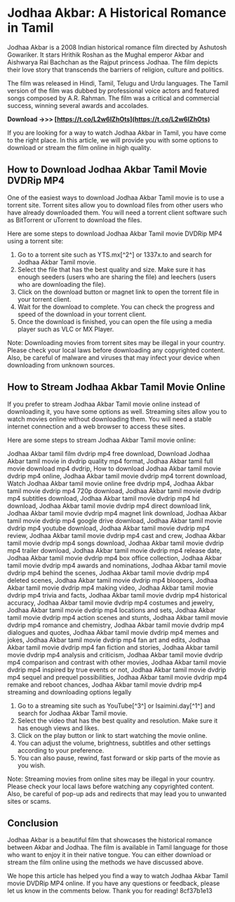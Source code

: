 # Jodhaa Akbar: A Historical Romance in Tamil
 
Jodhaa Akbar is a 2008 Indian historical romance film directed by Ashutosh Gowariker. It stars Hrithik Roshan as the Mughal emperor Akbar and Aishwarya Rai Bachchan as the Rajput princess Jodhaa. The film depicts their love story that transcends the barriers of religion, culture and politics.
 
The film was released in Hindi, Tamil, Telugu and Urdu languages. The Tamil version of the film was dubbed by professional voice actors and featured songs composed by A.R. Rahman. The film was a critical and commercial success, winning several awards and accolades.
 
**Download ->>> [https://t.co/L2w6IZhOts](https://t.co/L2w6IZhOts)**


 
If you are looking for a way to watch Jodhaa Akbar in Tamil, you have come to the right place. In this article, we will provide you with some options to download or stream the film online in high quality.
 
## How to Download Jodhaa Akbar Tamil Movie DVDRip MP4
 
One of the easiest ways to download Jodhaa Akbar Tamil movie is to use a torrent site. Torrent sites allow you to download files from other users who have already downloaded them. You will need a torrent client software such as BitTorrent or uTorrent to download the files.
 
Here are some steps to download Jodhaa Akbar Tamil movie DVDRip MP4 using a torrent site:
 
1. Go to a torrent site such as YTS.mx[^2^] or 1337x.to and search for Jodhaa Akbar Tamil movie.
2. Select the file that has the best quality and size. Make sure it has enough seeders (users who are sharing the file) and leechers (users who are downloading the file).
3. Click on the download button or magnet link to open the torrent file in your torrent client.
4. Wait for the download to complete. You can check the progress and speed of the download in your torrent client.
5. Once the download is finished, you can open the file using a media player such as VLC or MX Player.

Note: Downloading movies from torrent sites may be illegal in your country. Please check your local laws before downloading any copyrighted content. Also, be careful of malware and viruses that may infect your device when downloading from unknown sources.
 
## How to Stream Jodhaa Akbar Tamil Movie Online
 
If you prefer to stream Jodhaa Akbar Tamil movie online instead of downloading it, you have some options as well. Streaming sites allow you to watch movies online without downloading them. You will need a stable internet connection and a web browser to access these sites.
 
Here are some steps to stream Jodhaa Akbar Tamil movie online:
 
Jodhaa Akbar tamil film dvdrip mp4 free download,  Download Jodhaa Akbar tamil movie in dvdrip quality mp4 format,  Jodhaa Akbar tamil full movie download mp4 dvdrip,  How to download Jodhaa Akbar tamil movie dvdrip mp4 online,  Jodhaa Akbar tamil movie dvdrip mp4 torrent download,  Watch Jodhaa Akbar tamil movie online free dvdrip mp4,  Jodhaa Akbar tamil movie dvdrip mp4 720p download,  Jodhaa Akbar tamil movie dvdrip mp4 subtitles download,  Jodhaa Akbar tamil movie dvdrip mp4 hd download,  Jodhaa Akbar tamil movie dvdrip mp4 direct download link,  Jodhaa Akbar tamil movie dvdrip mp4 magnet link download,  Jodhaa Akbar tamil movie dvdrip mp4 google drive download,  Jodhaa Akbar tamil movie dvdrip mp4 youtube download,  Jodhaa Akbar tamil movie dvdrip mp4 review,  Jodhaa Akbar tamil movie dvdrip mp4 cast and crew,  Jodhaa Akbar tamil movie dvdrip mp4 songs download,  Jodhaa Akbar tamil movie dvdrip mp4 trailer download,  Jodhaa Akbar tamil movie dvdrip mp4 release date,  Jodhaa Akbar tamil movie dvdrip mp4 box office collection,  Jodhaa Akbar tamil movie dvdrip mp4 awards and nominations,  Jodhaa Akbar tamil movie dvdrip mp4 behind the scenes,  Jodhaa Akbar tamil movie dvdrip mp4 deleted scenes,  Jodhaa Akbar tamil movie dvdrip mp4 bloopers,  Jodhaa Akbar tamil movie dvdrip mp4 making video,  Jodhaa Akbar tamil movie dvdrip mp4 trivia and facts,  Jodhaa Akbar tamil movie dvdrip mp4 historical accuracy,  Jodhaa Akbar tamil movie dvdrip mp4 costumes and jewelry,  Jodhaa Akbar tamil movie dvdrip mp4 locations and sets,  Jodhaa Akbar tamil movie dvdrip mp4 action scenes and stunts,  Jodhaa Akbar tamil movie dvdrip mp4 romance and chemistry,  Jodhaa Akbar tamil movie dvdrip mp4 dialogues and quotes,  Jodhaa Akbar tamil movie dvdrip mp4 memes and jokes,  Jodhaa Akbar tamil movie dvdrip mp4 fan art and edits,  Jodhaa Akbar tamil movie dvdrip mp4 fan fiction and stories,  Jodhaa Akbar tamil movie dvdrip mp4 analysis and criticism,  Jodhaa Akbar tamil movie dvdrip mp4 comparison and contrast with other movies,  Jodhaa Akbar tamil movie dvdrip mp4 inspired by true events or not,  Jodhaa Akbar tamil movie dvdrip mp4 sequel and prequel possibilities,  Jodhaa Akbar tamil movie dvdrip mp4 remake and reboot chances,  Jodhaa Akbar tamil movie dvdrip mp4 streaming and downloading options legally

1. Go to a streaming site such as YouTube[^3^] or Isaimini.day[^1^] and search for Jodhaa Akbar Tamil movie.
2. Select the video that has the best quality and resolution. Make sure it has enough views and likes.
3. Click on the play button or link to start watching the movie online.
4. You can adjust the volume, brightness, subtitles and other settings according to your preference.
5. You can also pause, rewind, fast forward or skip parts of the movie as you wish.

Note: Streaming movies from online sites may be illegal in your country. Please check your local laws before watching any copyrighted content. Also, be careful of pop-up ads and redirects that may lead you to unwanted sites or scams.
 
## Conclusion
 
Jodhaa Akbar is a beautiful film that showcases the historical romance between Akbar and Jodhaa. The film is available in Tamil language for those who want to enjoy it in their native tongue. You can either download or stream the film online using the methods we have discussed above.
 
We hope this article has helped you find a way to watch Jodhaa Akbar Tamil movie DVDRip MP4 online. If you have any questions or feedback, please let us know in the comments below. Thank you for reading!
 8cf37b1e13
 
